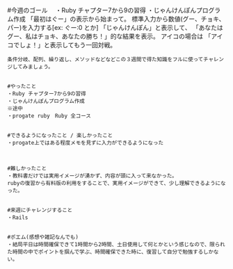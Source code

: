 #今週のゴール　
・Ruby チャプター7から9の習得
・じゃんけんぽんプログラム作成
「最初はぐー」の表示から始まって。
標準入力から数値(グー、チョキ、パー)を入力する[ex: ぐー:0 とか] 
「じゃんけんぽん」と表示して、
「あなたはグー、私はチョキ、あなたの勝ち！」的な結果を表示。
アイコの場合は
「アイコでしょ！」と表示してもう一回対戦。
```
条件分岐、配列、繰り返し、メソッドなどなどこの３週間で得た知識をフルに使ってチャレンジしてみましょう。


#やったこと
・Ruby チャプター7から9の習得
・じゃんけんぽんプログラム作成
※途中
・progate ruby　Ruby 全コース


#できるようになったこと / 楽しかったこと
・progate上ではある程度メモを見ずに入力ができるようになった



#難しかったこと
・教科書だけでは実用イメージが湧かず、内容が頭に入って来なかった。
rubyの復習から有料版の利用をすることで、実用イメージができて、少し理解できるようになった。


#来週にチャレンジすること
・Rails


#ポエム(感想や雑記なんでも)
・結局平日は時間確保できて1時間から2時間、土日使用して何とかという感じなので、限られた時間の中でポイントを掴んで学ぶ、時間確保できた時に、復習して自分で勉強するしかない。